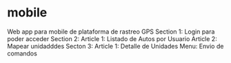 # mobile
Web app para mobile de plataforma de rastreo GPS
Section 1: Login para poder acceder
Section 2: 
  Article 1: Listado de Autos por Usuario
  Article 2: Mapear unidadddes
Secton 3: 
  Article 1: Detalle de Unidades
  Menu: Envio de comandos
